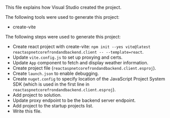 This file explains how Visual Studio created the project.

The following tools were used to generate this project:
- create-vite

The following steps were used to generate this project:
- Create react project with create-vite: `npm init --yes vite@latest reactaspnetcorefrondandbackend.client -- --template=react`.
- Update `vite.config.js` to set up proxying and certs.
- Update `App` component to fetch and display weather information.
- Create project file (`reactaspnetcorefrondandbackend.client.esproj`).
- Create `launch.json` to enable debugging.
- Create `nuget.config` to specify location of the JavaScript Project System SDK (which is used in the first line in `reactaspnetcorefrondandbackend.client.esproj`).
- Add project to solution.
- Update proxy endpoint to be the backend server endpoint.
- Add project to the startup projects list.
- Write this file.
